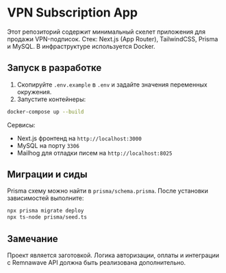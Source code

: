 # VPN Subscription App

Этот репозиторий содержит минимальный скелет приложения для продажи VPN-подписок. Стек: Next.js (App Router), TailwindCSS, Prisma и MySQL. В инфраструктуре используется Docker.

## Запуск в разработке

1. Скопируйте `.env.example` в `.env` и задайте значения переменных окружения.
2. Запустите контейнеры:

```bash
docker-compose up --build
```

Сервисы:
- Next.js фронтенд на `http://localhost:3000`
- MySQL на порту `3306`
- Mailhog для отладки писем на `http://localhost:8025`

## Миграции и сиды

Prisma схему можно найти в `prisma/schema.prisma`. После установки зависимостей выполните:

```bash
npx prisma migrate deploy
npx ts-node prisma/seed.ts
```

## Замечание

Проект является заготовкой. Логика авторизации, оплаты и интеграции с Remnawave API должна быть реализована дополнительно.
